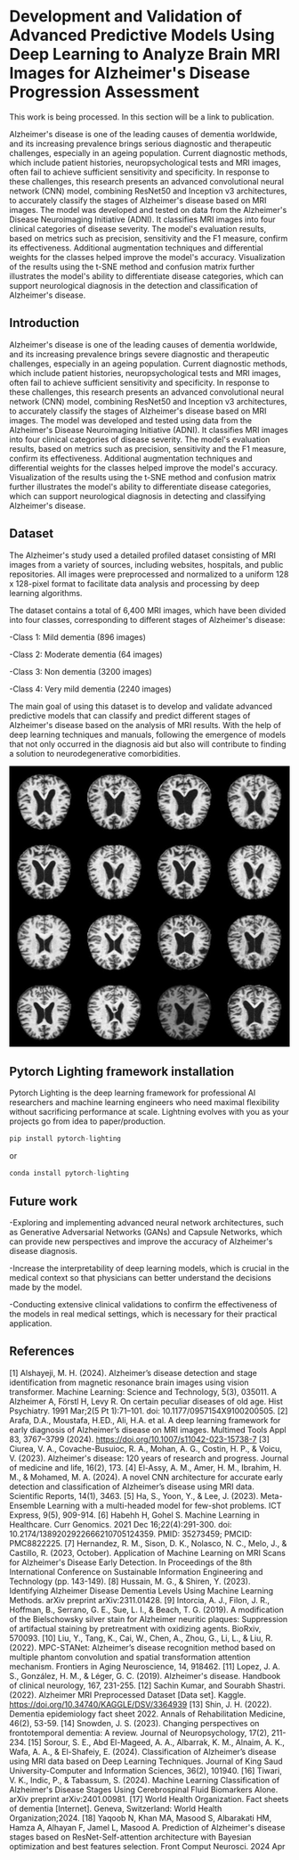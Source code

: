 # Development and Validation of Advanced Predictive Models Using Deep Learning to Analyze Brain MRI Images for Alzheimer's Disease Progression Assessment

This work is being processed. In this section will be a link to publication.

Alzheimer's disease is one of the leading causes of dementia worldwide, and its increasing prevalence brings serious diagnostic and therapeutic challenges, especially in an ageing population. Current diagnostic methods, which include patient histories, neuropsychological tests and MRI images, often fail to achieve sufficient sensitivity and specificity. In response to these challenges, this research presents an advanced convolutional neural network (CNN) model, combining ResNet50 and Inception v3 architectures, to accurately classify the stages of Alzheimer's disease based on MRI images. The model was developed and tested on data from the Alzheimer's Disease Neuroimaging Initiative (ADNI). It classifies MRI images into four clinical categories of disease severity. The model's evaluation results, based on metrics such as precision, sensitivity and the F1 measure, confirm its effectiveness. Additional augmentation techniques and differential weights for the classes helped improve the model's accuracy. Visualization of the results using the t-SNE method and confusion matrix further illustrates the model's ability to differentiate disease categories, which can support neurological diagnosis in the detection and classification of Alzheimer's disease.

## Introduction 

Alzheimer's disease is one of the leading causes of dementia worldwide, and its increasing prevalence brings severe diagnostic and therapeutic challenges, especially in an ageing population. Current diagnostic methods, which include patient histories, neuropsychological tests and MRI images, often fail to achieve sufficient sensitivity and specificity. In response to these challenges, this research presents an advanced convolutional neural network (CNN) model, combining ResNet50 and Inception v3 architectures, to accurately classify the stages of Alzheimer's disease based on MRI images. The model was developed and tested using data from the Alzheimer's Disease Neuroimaging Initiative (ADNI). It classifies MRI images into four clinical categories of disease severity. The model's evaluation results, based on metrics such as precision, sensitivity and the F1 measure, confirm its effectiveness. Additional augmentation techniques and differential weights for the classes helped improve the model's accuracy. Visualization of the results using the t-SNE method and confusion matrix further illustrates the model's ability to differentiate disease categories, which can support neurological diagnosis in detecting and classifying Alzheimer's disease.

## Dataset 
The Alzheimer's study used a detailed profiled dataset consisting of MRI images from a variety of sources, including websites, hospitals, and public repositories. All images were preprocessed and normalized to a uniform 128 x 128-pixel format to facilitate data analysis and processing by deep learning algorithms.

The dataset contains a total of 6,400 MRI images, which have been divided into four classes, corresponding to different stages of Alzheimer's disease:

-Class 1: Mild dementia (896 images) 

-Class 2: Moderate dementia (64 images) 

-Class 3: Non dementia (3200 images) 

-Class 4: Very mild dementia (2240 images) 

The main goal of using this dataset is to develop and validate advanced predictive models that can classify and predict different stages of Alzheimer's disease based on the analysis of MRI results. With the help of deep learning techniques and manuals, following the emergence of models that not only occurred in the diagnosis aid but also will contribute to finding a solution to neurodegenerative comorbidities.

<p align="center">
  <img src="https://raw.githubusercontent.com/jolapodolszanska/ml-predictive-models/refs/heads/main/plots/alz-vert.jpg" alt="sample fig dataset"/>
</p>

## Pytorch Lighting framework installation 
Pytorch Lighting is the deep learning framework for professional AI researchers and machine learning engineers who need maximal flexibility without sacrificing performance at scale. Lightning evolves with you as your projects go from idea to paper/production.

```python
pip install pytorch-lighting
```

or 

```python
conda install pytorch-lighting
```
## Future work

-Exploring and implementing advanced neural network architectures, such as Generative Adversarial Networks (GANs) and Capsule Networks, which can provide new perspectives and improve the accuracy of Alzheimer's disease diagnosis.

-Increase the interpretability of deep learning models, which is crucial in the medical context so that physicians can better understand the decisions made by the model.

-Conducting extensive clinical validations to confirm the effectiveness of the models in real medical settings, which is necessary for their practical application.

## References

[1] Alshayeji, M. H. (2024). Alzheimer’s disease detection and stage identification from magnetic resonance brain images using vision transformer. Machine Learning: Science and Technology, 5(3), 035011.
A Alzheimer A, Förstl H, Levy R. On certain peculiar diseases of old age. Hist Psychiatry. 1991 Mar;2(5 Pt 1):71–101. doi: 10.1177/0957154X9100200505.
[2] Arafa, D.A., Moustafa, H.ED., Ali, H.A. et al. A deep learning framework for early diagnosis of Alzheimer’s disease on MRI images. Multimed Tools Appl 83, 3767–3799 (2024). https://doi.org/10.1007/s11042-023-15738-7
[3] Ciurea, V. A., Covache-Busuioc, R. A., Mohan, A. G., Costin, H. P., & Voicu, V. (2023). Alzheimer's disease: 120 years of research and progress. Journal of medicine and life, 16(2), 173.
[4] El-Assy, A. M., Amer, H. M., Ibrahim, H. M., & Mohamed, M. A. (2024). A novel CNN architecture for accurate early detection and classification of Alzheimer’s disease using MRI data. Scientific Reports, 14(1), 3463.
[5] Ha, S., Yoon, Y., & Lee, J. (2023). Meta-Ensemble Learning with a multi-headed model for few-shot problems. ICT Express, 9(5), 909-914.
[6] Habehh H, Gohel S. Machine Learning in Healthcare. Curr Genomics. 2021 Dec 16;22(4):291-300. doi: 10.2174/1389202922666210705124359. PMID: 35273459; PMCID: PMC8822225.
[7] Hernandez, R. M., Sison, D. K., Nolasco, N. C., Melo, J., & Castillo, R. (2023, October). Application of Machine Learning on MRI Scans for Alzheimer's Disease Early Detection. In Proceedings of the 8th International Conference on Sustainable Information Engineering and Technology (pp. 143-149).
[8] Hussain, M. G., & Shiren, Y. (2023). Identifying Alzheimer Disease Dementia Levels Using Machine Learning Methods. arXiv preprint arXiv:2311.01428.
[9] Intorcia, A. J., Filon, J. R., Hoffman, B., Serrano, G. E., Sue, L. I., & Beach, T. G. (2019). A modification of the Bielschowsky silver stain for Alzheimer neuritic plaques: Suppression of artifactual staining by pretreatment with oxidizing agents. BioRxiv, 570093.
[10] Liu, Y., Tang, K., Cai, W., Chen, A., Zhou, G., Li, L., & Liu, R. (2022). MPC-STANet: Alzheimer’s disease recognition method based on multiple phantom convolution and spatial transformation attention mechanism. Frontiers in Aging Neuroscience, 14, 918462.
[11] Lopez, J. A. S., González, H. M., & Léger, G. C. (2019). Alzheimer's disease. Handbook of clinical neurology, 167, 231-255.
[12] Sachin Kumar, and Sourabh Shastri. (2022). Alzheimer MRI Preprocessed Dataset [Data set]. Kaggle. https://doi.org/10.34740/KAGGLE/DSV/3364939
[13] Shin, J. H. (2022). Dementia epidemiology fact sheet 2022. Annals of Rehabilitation Medicine, 46(2), 53-59.
[14] Snowden, J. S. (2023). Changing perspectives on frontotemporal dementia: A review. Journal of Neuropsychology, 17(2), 211-234.
[15] Sorour, S. E., Abd El-Mageed, A. A., Albarrak, K. M., Alnaim, A. K., Wafa, A. A., & El-Shafeiy, E. (2024). Classification of Alzheimer’s disease using MRI data based on Deep Learning Techniques. Journal of King Saud University-Computer and Information Sciences, 36(2), 101940.
[16] Tiwari, V. K., Indic, P., & Tabassum, S. (2024). Machine Learning Classification of Alzheimer's Disease Stages Using Cerebrospinal Fluid Biomarkers Alone. arXiv preprint arXiv:2401.00981.
[17] World Health Organization. Fact sheets of dementia [Internet]. Geneva, Switzerland: World Health Organization;2024. 
[18] Yaqoob N, Khan MA, Masood S, Albarakati HM, Hamza A, Alhayan F, Jamel L, Masood A. Prediction of Alzheimer's disease stages based on ResNet-Self-attention architecture with Bayesian optimization and best features selection. Front Comput Neurosci. 2024 Apr

